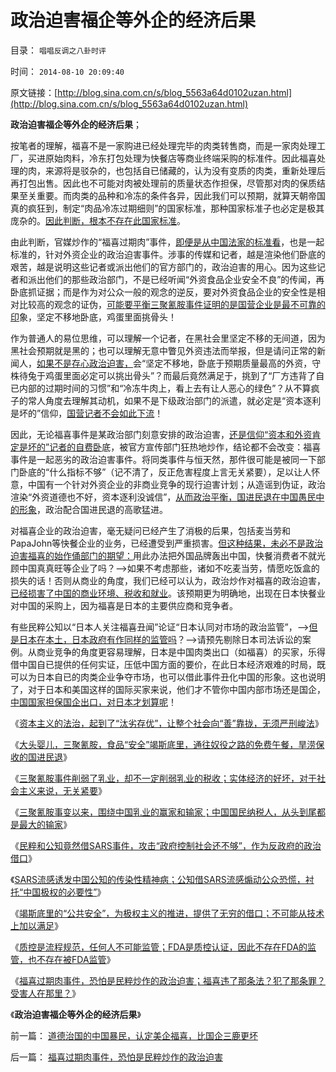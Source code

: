 # 政治迫害福企等外企的经济后果

目录： `唱唱反调之八卦时评` 

时间： `2014-08-10 20:09:40` 

原文链接：[http://blog.sina.com.cn/s/blog_5563a64d0102uzan.html](http://blog.sina.com.cn/s/blog_5563a64d0102uzan.html)

**政治迫害福企等外企的经济后果**；

按笔者的理解，福喜不是一家购进已经处理完毕的肉类转售商，而是一家肉处理工厂，买进原始肉料，冷东打包处理为快餐店等商业终端采购的标准件。因此福喜处理的肉，来源将是驳杂的，也包括自已储藏的，认为没有变质的肉类，重新处理后再打包出售。因此也不可能对肉被处理前的质量状态作担保，尽管那对肉的保质结果至关重要。而肉类的品种和冷冻的条件各异，因此我们可以预期，就算天朝帝国真的疯狂到，制定“肉品冷冻过期细则”的国家标准，那种国家标准子也必定是极其庞杂的。[因此判断，根本不存在此国家标准](../../../2014/8/9/福喜过期肉事件，恐怕是民粹炒作的政治迫害.md)。

由此判断，官媒炒作的“福喜过期肉”事件，[即便是从中国法家的标准看](../../../2014/6/7/从3000年历史形成，看中美两国体制的差距.md)，也是一起标准的，针对外资企业的政治迫害事件。涉事的传媒和记者，越是渲染他们卧底的艰苦，越是说明这些记者或派出他们的官方部门的，政治迫害的用心。因为这些记者和派出他们的那些政治部门，不是已经听闻“外资食品企业安全不良”的传闻，再卧底抓证据；而是作为对公众一般的观念的逆反，要对外资食品企业的安全性是相对比较高的观念的证伪，[可能要平衡三聚氰胺事件证明的是国营企业是最不可靠的印](../../../2014/6/9/从三聚氰胺到竭斯底里，喉舌操纵着诡异的恶性循环.md)象，坚定不移地卧底，鸡蛋里面挑骨头！

作为普通人的易位思维，可以理解一个记者，在黑社会里坚定不移的无间道，因为黑社会预期就是黑的；也可以理解无意中瞥见外资违法而举报，但是请问正常的新闻人，[如果不是存心政治迫害，](../../../2011/4/27/我国记者论证西方严厉管制互联网.md)会“坚定不移地，卧底于预期质量最高的外资，守株待兔于鸡蛋里面必定可以挑出骨头”？而最后竟然满足于，挑到了“厂方违背了自已内部的过期时间的习惯”和“冷冻牛肉上，看上去有让人恶心的绿色”？从不算疯子的常人角度去理解其动机，如果不是下级政治部门的派遣，就必定是“资本逐利是坏的”信仰，[国营记者不会如此下流](../../../2011/6/18/食品安全无端恐慌是社会最大危机.md)！

因此，无论福喜事件是某政治部门刻意安排的政治迫害，[还是信仰“资本和外资肯定是坏的”记者的自费卧](../../../2013/1/12/民粹公害和记者们，追求国破家亡后的“特供”！.md)底，被官方宣传部门狂热地炒作，结论都不会改变：福喜事件是一起恶劣的政治迫害事件。将同类事件与恒天然，那件很可能是被同一下部门卧底的“什么指标不够”（记不清了，反正危害程度上言无关紧要），足以让人怀意，中国有一个针对外资企业的非商业竞争的现行迫害计划；从造谣到伪证，政治渲染“外资道德也不好，资本逐利没诚信”，[从而政治平衡，国进民退在中国愚民中的形象](../../../2014/6/28/损人不利已的愚民，损民不利已的公知，肥水不外流的国企.md)，政治配合国进民退的高歌猛进。

对福喜企业的政治迫害，毫无疑问已经产生了消极的后果，包括麦当劳和PapaJohn等快餐企业的业务，已经遭受到严重损害。[但这种结果，未必不是政治迫害福喜的始作俑部门的期望：](../../../2014/7/2/三聚氰胺事变以来，围绕中国乳业的赢家和输家；.md)用此办法把外国品牌轰出中国，快餐消费者不就光顾中国真真旺等企业了吗？——>如果不考虑那些，诸如不吃麦当劳，情愿吃饭盒的损失的话！否则从商业的角度，我们已经可以认为，政治炒作对福喜的政治迫害，[已经损害了中国的商业环境、税收和就业](../../../2012/9/6/公害知识分子又炒作“健康元地沟油.md)。该预期更为明确地，出现在日本快餐业对中国的采购上，因为福喜是日本的主要供应商和竞争者。

有些民粹公知以“日本人关注福喜丑闻”论证“日本认同对市场的政治监管”，——>[但是日本在本土，日本政府有作同样的监管吗](../../../2012/7/8/监管的政治信仰是“封建”.md)？——>请预先剔除日本司法诉讼的案例。从商业竞争的角度更容易理解，日本是中国肉类出口（如福喜）的买家，乐得借中国自已提供的任何实证，压低中国方面的要价，在此日本经济艰难的时局，既可以为日本自已的肉类企业争夺市场，也可以借此事件丑化中国的形象。这也说明了，对于日本和美国这样的国际买家来说，他们才不管你中国内部市场还是国企，[中国国家担保国企出口，对日本才划算呢](../../../2013/10/19/中国卖血过多的社会危机中的政府的“成本制高点”.md)！

《[资本主义的法治，起到了“汰劣存优”，让整个社会向“善”靠拢，无须严刑峻法](../../../2014/6/26/资本主义的“逐利”缔造了空前善德的公民社会.md)》

《[大头婴儿，三聚氰胺，食品“安全”竭斯底里，通往奴役之路的免费午餐，旱涝保收的国进民退](../../../2014/6/28/损人不利已的愚民，损民不利已的公知，肥水不外流的国企.md)》

《[三聚氰胺事件削弱了乳业，却不一定削弱乳业的税收；实体经济的好坏，对于社会主义来说，无关紧要](../../../2014/6/30/三聚氰胺事变的好处，坏处，无所谓，及不同的衡量标准.md)》

《[三聚氰胺事变以来，围绕中国乳业的赢家和输家；中国国民纳税人，从头到尾都是最大的输家](../../../2014/7/2/三聚氰胺事变以来，围绕中国乳业的赢家和输家；.md)》

《[民粹和公知竟然借SARS事件，攻击“政府控制社会还不够”，作为反政府的政治借口](../../../2014/7/5/俺国民粹推动的国进民退，兼谈SARS事变后的竭斯底里.md)》

《[SARS流感诱发中国公知的传染性精神病；公知借SARS流感煽动公众恐慌，衬托“中国极权的必要性”](../../../2014/7/9/SARS流感诱发中国公知的传染性精神病.md)》

《[竭斯底里的“公共安全”，为极权主义的推进，提供了无穷的借口；不可能从技术上加以满足](../../../2014/7/15/竭斯底里的“公共安全”，为极权主义的推进，提供了无穷的借口；.md)》

《[质控是流程规范，任何人不可能监管；FDA是质控认证，因此不存在FDA的监管，也不存在被FDA监管](../../../2014/7/14/中国官方和公知，都不能区别“质检vs质控”，及FDA；.md)》

《[福喜过期肉事件，恐怕是民粹炒作的政治迫害；福喜违了那条法？犯了那条罪？受害人在那里？](../../../2014/8/9/福喜过期肉事件，恐怕是民粹炒作的政治迫害.md)》

《**政治迫害福企等外企的经济后果**》

前一篇： [道德治国的中国暴民，认定美企福喜，比国企三鹿更坏](../../../2014/8/13/道德治国的中国暴民，认定美企福喜，比国企三鹿更坏.md)

后一篇： [福喜过期肉事件，恐怕是民粹炒作的政治迫害](../../../2014/8/9/福喜过期肉事件，恐怕是民粹炒作的政治迫害.md)

